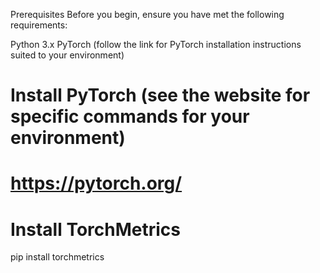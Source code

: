 Prerequisites
Before you begin, ensure you have met the following requirements:

Python 3.x
PyTorch (follow the link for PyTorch installation instructions suited to your environment)

# Install PyTorch (see the website for specific commands for your environment)
# https://pytorch.org/

# Install TorchMetrics
pip install torchmetrics

